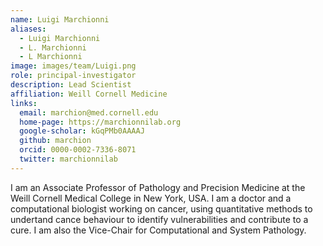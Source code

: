 ```yaml
---
name: Luigi Marchionni
aliases:
  - Luigi Marchionni
  - L. Marchionni
  - L Marchionni
image: images/team/Luigi.png
role: principal-investigator
description: Lead Scientist
affiliation: Weill Cornell Medicine
links:
  email: marchion@med.cornell.edu
  home-page: https://marchionnilab.org
  google-scholar: kGqPMb0AAAAJ
  github: marchion
  orcid: 0000-0002-7336-8071
  twitter: marchionnilab
---
```


I am an Associate Professor of Pathology and Precision Medicine at the Weill Cornell Medical College in New York, USA. I am a doctor and a computational biologist working on cancer, using quantitative methods to undertand cance behaviour to identify vulnerabilities and contribute to a cure. I am also the Vice-Chair for Computational and System Pathology.
